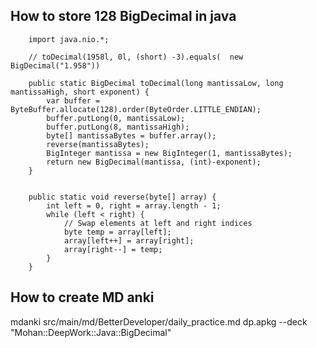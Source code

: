 ## How to store 128 BigDecimal in java

```
    import java.nio.*;

    // toDecimal(1958l, 0l, (short) -3).equals(  new BigDecimal("1.958"))

    public static BigDecimal toDecimal(long mantissaLow, long mantissaHigh, short exponent) {        
        var buffer = ByteBuffer.allocate(128).order(ByteOrder.LITTLE_ENDIAN);
        buffer.putLong(0, mantissaLow);
        buffer.putLong(8, mantissaHigh);
        byte[] mantissaBytes = buffer.array();
        reverse(mantissaBytes);
        BigInteger mantissa = new BigInteger(1, mantissaBytes);
        return new BigDecimal(mantissa, (int)-exponent);
    }


    public static void reverse(byte[] array) {
        int left = 0, right = array.length - 1;        
        while (left < right) {
            // Swap elements at left and right indices
            byte temp = array[left];
            array[left++] = array[right];
            array[right--] = temp;            
        }
    }
```

## How to create MD anki
mdanki src/main/md/BetterDeveloper/daily_practice.md dp.apkg --deck "Mohan::DeepWork::Java::BigDecimal"
